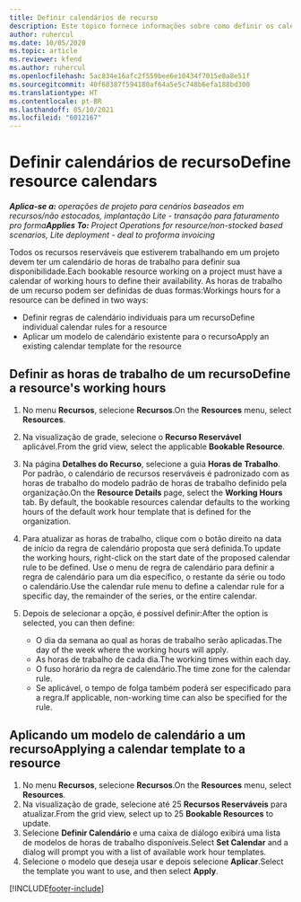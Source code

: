 ```yaml
---
title: Definir calendários de recurso
description: Este tópico fornece informações sobre como definir os calendários de horas de trabalho para recursos no Project Operations.
author: ruhercul
ms.date: 10/05/2020
ms.topic: article
ms.reviewer: kfend
ms.author: ruhercul
ms.openlocfilehash: 5ac834e16afc2f559bee6e10434f7015e8a8e51f
ms.sourcegitcommit: 40f68387f594180af64a5e5c748b6efa188bd300
ms.translationtype: HT
ms.contentlocale: pt-BR
ms.lasthandoff: 05/10/2021
ms.locfileid: "6012167"
---
```

# <a name="define-resource-calendars"></a><span data-ttu-id="d7ef8-103">Definir calendários de recurso</span><span class="sxs-lookup"><span data-stu-id="d7ef8-103">Define resource calendars</span></span>

<span data-ttu-id="d7ef8-104">_**Aplica-se a:** operações de projeto para cenários baseados em recursos/não estocados, implantação Lite - transação para faturamento pro forma_</span><span class="sxs-lookup"><span data-stu-id="d7ef8-104">_**Applies To:** Project Operations for resource/non-stocked based scenarios, Lite deployment - deal to proforma invoicing_</span></span>

<span data-ttu-id="d7ef8-105">Todos os recursos reserváveis que estiverem trabalhando em um projeto devem ter um calendário de horas de trabalho para definir sua disponibilidade.</span><span class="sxs-lookup"><span data-stu-id="d7ef8-105">Each bookable resource working on a project must have a calendar of working hours to define their availability.</span></span> <span data-ttu-id="d7ef8-106">As horas de trabalho de um recurso podem ser definidas de duas formas:</span><span class="sxs-lookup"><span data-stu-id="d7ef8-106">Workings hours for a resource can be defined in two ways:</span></span> 

   - <span data-ttu-id="d7ef8-107">Definir regras de calendário individuais para um recurso</span><span class="sxs-lookup"><span data-stu-id="d7ef8-107">Define individual calendar rules for a resource</span></span>
   - <span data-ttu-id="d7ef8-108">Aplicar um modelo de calendário existente para o recurso</span><span class="sxs-lookup"><span data-stu-id="d7ef8-108">Apply an existing calendar template for the resource</span></span>

## <a name="define-a-resources-working-hours"></a><span data-ttu-id="d7ef8-109">Definir as horas de trabalho de um recurso</span><span class="sxs-lookup"><span data-stu-id="d7ef8-109">Define a resource's working hours</span></span>

1. <span data-ttu-id="d7ef8-110">No menu **Recursos**, selecione **Recursos**.</span><span class="sxs-lookup"><span data-stu-id="d7ef8-110">On the **Resources** menu, select **Resources**.</span></span>
2. <span data-ttu-id="d7ef8-111">Na visualização de grade, selecione o **Recurso Reservável** aplicável.</span><span class="sxs-lookup"><span data-stu-id="d7ef8-111">From the grid view, select the applicable **Bookable Resource**.</span></span>
3. <span data-ttu-id="d7ef8-112">Na página **Detalhes do Recurso**, selecione a guia **Horas de Trabalho**. Por padrão, o calendário de recursos reserváveis é padronizado com as horas de trabalho do modelo padrão de horas de trabalho definido pela organização.</span><span class="sxs-lookup"><span data-stu-id="d7ef8-112">On the **Resource Details** page, select the **Working Hours** tab. By default, the bookable resources calendar defaults to the working hours of the default work hour template that is defined for the organization.</span></span>
4. <span data-ttu-id="d7ef8-113">Para atualizar as horas de trabalho, clique com o botão direito na data de início da regra de calendário proposta que será definida.</span><span class="sxs-lookup"><span data-stu-id="d7ef8-113">To update the working hours, right-click on the start date of the proposed calendar rule to be defined.</span></span> <span data-ttu-id="d7ef8-114">Use o menu de regra de calendário para definir a regra de calendário para um dia específico, o restante da série ou todo o calendário.</span><span class="sxs-lookup"><span data-stu-id="d7ef8-114">Use the calendar rule menu to define a calendar rule for a specific day, the remainder of the series, or the entire calendar.</span></span>
5. <span data-ttu-id="d7ef8-115">Depois de selecionar a opção, é possível definir:</span><span class="sxs-lookup"><span data-stu-id="d7ef8-115">After the option is selected, you can then define:</span></span>

    - <span data-ttu-id="d7ef8-116">O dia da semana ao qual as horas de trabalho serão aplicadas.</span><span class="sxs-lookup"><span data-stu-id="d7ef8-116">The day of the week where the working hours will apply.</span></span>
    - <span data-ttu-id="d7ef8-117">As horas de trabalho de cada dia.</span><span class="sxs-lookup"><span data-stu-id="d7ef8-117">The working times within each day.</span></span>
    - <span data-ttu-id="d7ef8-118">O fuso horário da regra de calendário.</span><span class="sxs-lookup"><span data-stu-id="d7ef8-118">The time zone for the calendar rule.</span></span>
    - <span data-ttu-id="d7ef8-119">Se aplicável, o tempo de folga também poderá ser especificado para a regra.</span><span class="sxs-lookup"><span data-stu-id="d7ef8-119">If applicable, non-working time can also be specified for the rule.</span></span>

## <a name="applying-a-calendar-template-to-a-resource"></a><span data-ttu-id="d7ef8-120">Aplicando um modelo de calendário a um recurso</span><span class="sxs-lookup"><span data-stu-id="d7ef8-120">Applying a calendar template to a resource</span></span>

1. <span data-ttu-id="d7ef8-121">No menu **Recursos**, selecione **Recursos**.</span><span class="sxs-lookup"><span data-stu-id="d7ef8-121">On the **Resources** menu, select **Resources**.</span></span>
2. <span data-ttu-id="d7ef8-122">Na visualização de grade, selecione até 25 **Recursos Reserváveis** para atualizar.</span><span class="sxs-lookup"><span data-stu-id="d7ef8-122">From the grid view, select up to 25 **Bookable Resources** to update.</span></span>
3. <span data-ttu-id="d7ef8-123">Selecione **Definir Calendário** e uma caixa de diálogo exibirá uma lista de modelos de horas de trabalho disponíveis.</span><span class="sxs-lookup"><span data-stu-id="d7ef8-123">Select **Set Calendar** and a dialog will prompt you with a list of available work hour templates.</span></span>
4. <span data-ttu-id="d7ef8-124">Selecione o modelo que deseja usar e depois selecione **Aplicar**.</span><span class="sxs-lookup"><span data-stu-id="d7ef8-124">Select the template you want to use, and then select **Apply**.</span></span>


[!INCLUDE[footer-include](../includes/footer-banner.md)]